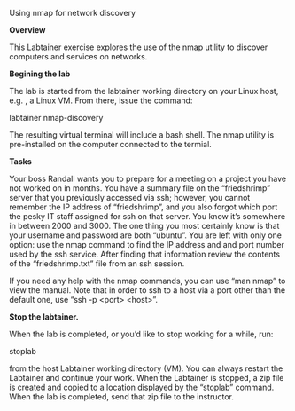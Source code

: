 Using nmap for network discovery

**Overview**

This Labtainer exercise explores the use of the nmap utility to discover
computers and services on networks.

**Begining the lab**

The lab is started from the labtainer working directory on your Linux host, e.g.
, a Linux VM. From there, issue the command:

labtainer nmap-discovery

The resulting virtual terminal will include a bash shell. The nmap utility is
pre-installed on the computer connected to the termial.

**Tasks**

Your boss Randall wants you to prepare for a meeting on a project you have not
worked on in months. You have a summary file on the “friedshrimp” server that
you previously accessed via ssh; however, you cannot remember the IP address of
“friedshrimp”, and you also forgot which port the pesky IT staff assigned for
ssh on that server. You know it’s somewhere in between 2000 and 3000. The one
thing you most certainly know is that your username and password are both
“ubuntu”. You are left with only one option: use the nmap command to find the IP
address and and port number used by the ssh service. After finding that
information review the contents of the “friedshrimp.txt” file from an ssh
session.

If you need any help with the nmap commands, you can use “man nmap” to view the
manual. Note that in order to ssh to a host via a port other than the default
one, use “ssh -p \<port\> \<host\>”.

**Stop the labtainer.**

When the lab is completed, or you’d like to stop working for a while, run:

stoplab

from the host Labtainer working directory (VM). You can always restart the
Labtainer and continue your work. When the Labtainer is stopped, a zip file is
created and copied to a location displayed by the “stoplab” command. When the
lab is completed, send that zip file to the instructor.
